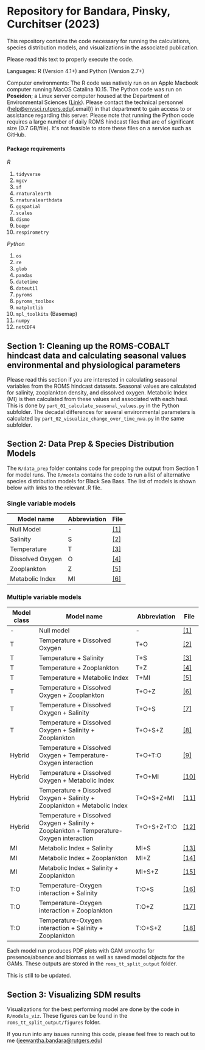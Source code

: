 # Repository for Bandara, Pinsky, Curchitser (2023)

This repository contains the code necessary for running the calculations, species distribution models, and visualizations in the associated publication.

Please read this text to properly execute the code.

Languages: R (Version 4.1+) and Python (Version 2.7+)

Computer environments: The R code was natively run on an Apple Macbook computer running MacOS Catalina 10.15. The Python code was run on **Poseidon**; a Linux server computer housed at the Department of Environmental Sciences ([Link](https://envsci.rutgers.edu/)). Please contact the technical personnel ([help\@envsci.rutgers.edu](mailto:help@envsci.rutgers.edu){.email}) in that department to gain access to or assistance regarding this server. Please note that running the Python code requires a large number of daily ROMS hindcast files that are of significant size (0.7 GB/file). It's not feasible to store these files on a service such as GitHub.

#### Package requirements

*R*

1.  `tidyverse`
2.  `mgcv`
3.  `sf`
4.  `rnaturalearth`
5.  `rnaturalearthdata`
6.  `ggspatial`
7.  `scales`
8.  `dismo`
9.  `beepr`
10. `respirometry`

*Python*

1.  `os`
2.  `re`
3.  `glob`
4.  `pandas`
5.  `datetime`
6.  `dateutil`
7.  `pyroms`
8.  `pyroms_toolbox`
9.  `matplotlib`
10. `mpl_toolkits` (Basemap)
11. `numpy`
12. `netCDF4`

## Section 1: Cleaning up the ROMS-COBALT hindcast data and calculating seasonal values environmental and physiological parameters

Please read this section if you are interested in calculating seasonal variables from the ROMS hindcast datasets. Seasonal values are calculated for salinity, zooplankton density, and dissolved oxygen. Metabolic Index (MI) is then calculated from these values and associated with each haul. This is done by `part_01_calculate_seasonal_values.py` in the Python subfolder. The decadal differences for several environmental parameters is calculated by `part_02_visualize_change_over_time_nwa.py` in the same subfolder.

## Section 2: Data Prep & Species Distribution Models

The `R/data_prep` folder contains code for prepping the output from Section 1 for model runs. The `R/models` contains the code to run a list of alternative species distribution models for Black Sea Bass. The list of models is shown below with links to the relevant .R file.

### Single variable models

| Model name       | Abbreviation | File                                                                                                           |
|-------------------------|-----------------------------|------------------|
| Null Model       | \-           | [[1]](https://github.com/wajra/bsb-shift-drivers/blob/main/R/models/sp_dist_model_01_null_model.R)             |
| Salinity         | S            | [[2]](https://github.com/wajra/bsb-shift-drivers/blob/main/R/models/sp_dist_model_02_salinity_model.R)         |
| Temperature      | T            | [[3]](https://github.com/wajra/bsb-shift-drivers/blob/main/R/models/sp_dist_model_03_temperature_model.R)      |
| Dissolved Oxygen | O            | [[4]](https://github.com/wajra/bsb-shift-drivers/blob/main/R/models/sp_dist_model_04_dissolved_oxygen_model.R) |
| Zooplankton      | Z            | [[5]](https://github.com/wajra/bsb-shift-drivers/blob/main/R/models/sp_dist_model_05_zooplankton_model.R)      |
| Metabolic Index  | MI           | [[6]](https://github.com/wajra/bsb-shift-drivers/blob/main/R/models/sp_dist_model_06_metabolic_index_model.R)  |

### Multiple variable models

| Model class | Model name                                                                               | Abbreviation | File                                                                                                                              |
|------------------|------------------|------------------|------------------|
| \-          | Null model                                                                               | \-           | [[1]](https://github.com/wajra/bsb-shift-drivers/blob/main/R/models/sp_dist_model_01_null_model.R)                                |
| T           | Temperature + Dissolved Oxygen                                                           | T+O          | [[2]](https://github.com/wajra/bsb-shift-drivers/blob/main/R/models/sp_dist_model_07_temperature_do_model.R)                      |
| T           | Temperature + Salinity                                                                   | T+S          | [[3]](https://github.com/wajra/bsb-shift-drivers/blob/main/R/models/sp_dist_model_09_temperature_salinity_model.R)                |
| T           | Temperature + Zooplankton                                                                | T+Z          | [[4]](https://github.com/wajra/bsb-shift-drivers/blob/main/R/models/sp_dist_model_10_temperature_zooplankton_model.R)             |
| T           | Temperature + Metabolic Index                                                            | T+MI         | [[5]](https://github.com/wajra/bsb-shift-drivers/blob/main/R/models/sp_dist_model_08_temperature_mi_model.R)                      |
| T           | Temperature + Dissolved Oxygen + Zooplankton                                             | T+O+Z        | [[6]](https://github.com/wajra/bsb-shift-drivers/blob/main/R/models/sp_dist_model_11_temperature_do_zooplankton_model.R)          |
| T           | Temperature + Dissolved Oxygen + Salinity                                                | T+O+S        | [[7]](https://github.com/wajra/bsb-shift-drivers/blob/main/R/models/sp_dist_model_12_temperature_do_salinity_model.R)             |
| T           | Temperature + Dissolved Oxygen + Salinity + Zooplankton                                  | T+O+S+Z      | [[8]](https://github.com/wajra/bsb-shift-drivers/blob/main/R/models/sp_dist_model_13_temperature_do_salinity_zooplankton_model.R) |
| Hybrid      | Temperature + Dissolved Oxygen + Temperature-Oxygen interaction                          | T+O+T:O      | [[9]](https://github.com/wajra/bsb-shift-drivers/blob/main/R/models/sp_dist_model_14_temperature_do_temp_do_interaction_model.R)  |
| Hybrid      | Temperature + Dissolved Oxygen + Metabolic Index                                         | T+O+MI       | [[10]](https://github.com/wajra/bsb-shift-drivers/blob/main/R/models/sp_dist_model_15_temperature_do_mi_model.R)                   |
| Hybrid      | Temperature + Dissolved Oxygen + Salinity + Zooplankton + Metabolic Index                | T+O+S+Z+MI   | [[11]](https://github.com/wajra/bsb-shift-drivers/blob/main/R/models/sp_dist_model_16_temperature_do_mi_s_z_model.R)               |
| Hybrid      | Temperature + Dissolved Oxygen + Salinity + Zooplankton + Temperature-Oxygen interaction | T+O+S+Z+T:O  | [[12]](https://github.com/wajra/bsb-shift-drivers/blob/main/R/models/sp_dist_model_17_temperature_do_interaction_s_z_model.R)      |
| MI          | Metabolic Index + Salinity                                                               | MI+S         | [[13]](https://github.com/wajra/bsb-shift-drivers/blob/main/R/models/sp_dist_model_18_mi_s_model.R)                                |
| MI          | Metabolic Index + Zooplankton                                                            | MI+Z         | [[14]](https://github.com/wajra/bsb-shift-drivers/blob/main/R/models/sp_dist_model_19_mi_z_model.R)                                |
| MI          | Metabolic Index + Salinity + Zooplankton                                                 | MI+S+Z       | [[15]](https://github.com/wajra/bsb-shift-drivers/blob/main/R/models/sp_dist_model_20_mi_s_z_model.R)                              |
| T:O         | Temperature-Oxygen interaction + Salinity                                                | T:O+S        | [[16]](https://github.com/wajra/bsb-shift-drivers/blob/main/R/models/sp_dist_model_21_interaction_s_model.R)                       |
| T:O         | Temperature-Oxygen interaction + Zooplankton                                             | T:O+Z        | [[17]](https://github.com/wajra/bsb-shift-drivers/blob/main/R/models/sp_dist_model_22_interaction_s_z_model.R)                     |
| T:O         | Temperature-Oxygen interaction + Salinity + Zooplankton                                  | T:O+S+Z      | [[18]](https://github.com/wajra/bsb-shift-drivers/blob/main/R/models/sp_dist_model_23_interaction_z_model.R)                       |

Each model run produces PDF plots with GAM smooths for presence/absence and biomass as well as saved model objects for the GAMs. These outputs are stored in the `roms_tt_split_output` folder.

This is still to be updated.

## Section 3: Visualizing SDM results

Visualizations for the best performing model are done by the code in `R/models_viz`. These figures can be found in the `roms_tt_split_output/figures` folder.

If you run into any issues running this code, please feel free to reach out to me ([jeewantha.bandara\@rutgers.edu](mailto:jeewantha.bandara@rutgers.edu))

